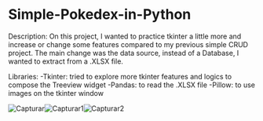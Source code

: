 # Simple-Pokedex-in-Python

Description:
On this project, I wanted to practice tkinter a little more and increase or change some features compared to my previous simple CRUD project. 
The main change was the data source, instead of a Database, I wanted to extract from a .XLSX file. 

Libraries:
-Tkinter: tried to explore more tkinter features and logics to compose the Treeview widget 
-Pandas: to read the .XLSX file 
-Pillow: to use images on the tkinter window

![Capturar](https://github.com/TiagusFR/Simple-Pokedex-in-Python/assets/124302337/9fd98b8f-592a-4080-b224-8863b9cafd94)![Capturar1](https://github.com/TiagusFR/Simple-Pokedex-in-Python/assets/124302337/42524268-61d8-4929-8f20-8fd28ff37d31)![Capturar2](https://github.com/TiagusFR/Simple-Pokedex-in-Python/assets/124302337/9295f212-2d20-4f46-b8ff-ce1fa491575b)

